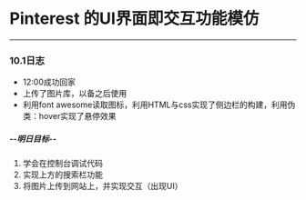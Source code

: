# Pinterest 的UI界面即交互功能模仿
<hr>

### 10.1日志
<ul>
    <li>12:00成功回家</li>
    <li>上传了图片库，以备之后使用</li>
    <li>利用font awesome读取图标，利用HTML与css实现了侧边栏的构建，利用伪类：hover实现了悬停效果</li>
</ul>

##### --明日目标--
<ol>
    <li>学会在控制台调试代码</li>
    <li>实现上方的搜索栏功能</li>
    <li>将图片上传到网站上，并实现交互（出现UI）</li>
</ol>